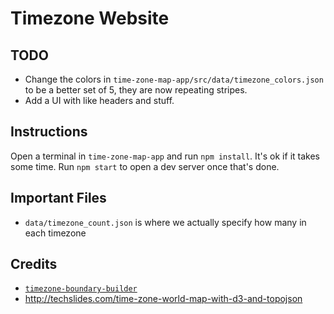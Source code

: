 # Timezone Website
## TODO
- Change the colors in `time-zone-map-app/src/data/timezone_colors.json` to be a better set of 5, they are now repeating stripes.
- Add a UI with like headers and stuff.

## Instructions
Open a terminal in `time-zone-map-app` and run `npm install`. It's ok if it takes some time. Run `npm start` to open a dev server once that's done.

## Important Files
- `data/timezone_count.json` is where we actually specify how many in each timezone


## Credits
- [`timezone-boundary-builder`](https://github.com/evansiroky/timezone-boundary-builder)
- http://techslides.com/time-zone-world-map-with-d3-and-topojson
